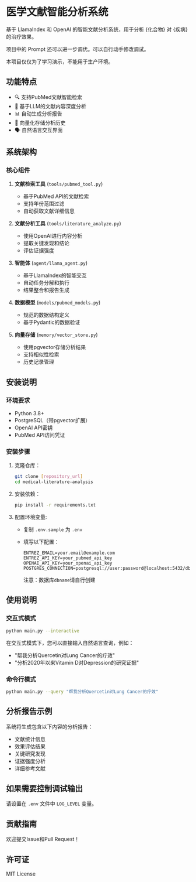 # 医学文献智能分析系统

基于 LlamaIndex 和 OpenAI 的智能文献分析系统，用于分析 {化合物} 对 {疾病} 的治疗效果。

项目中的 Prompt 还可以进一步调优。可以自行动手修改调试。

本项目仅仅为了学习演示，不能用于生产环境。

## 功能特点

- 🔍 支持PubMed文献智能检索
- 🤖 基于LLM的文献内容深度分析
- 📊 自动生成分析报告
- 💾 向量化存储分析历史
- 🗣️ 自然语言交互界面

## 系统架构

### 核心组件

1. **文献检索工具** (`tools/pubmed_tool.py`)
   - 基于PubMed API的文献检索
   - 支持年份范围过滤
   - 自动获取文献详细信息

2. **文献分析工具** (`tools/literature_analyze.py`)
   - 使用OpenAI进行内容分析
   - 提取关键发现和结论
   - 评估证据强度

3. **智能体** (`agent/llama_agent.py`)
   - 基于LlamaIndex的智能交互
   - 自动任务分解和执行
   - 结果整合和报告生成

4. **数据模型** (`models/pubmed_models.py`)
   - 规范的数据结构定义
   - 基于Pydantic的数据验证

5. **向量存储** (`memory/vector_store.py`)
   - 使用pgvector存储分析结果
   - 支持相似性检索
   - 历史记录管理

## 安装说明

### 环境要求

- Python 3.8+
- PostgreSQL（带pgvector扩展）
- OpenAI API密钥
- PubMed API访问凭证

### 安装步骤

1. 克隆仓库：

   ```bash
   git clone [repository_url]
   cd medical-literature-analysis
   ```

2. 安装依赖：

   ```bash
   pip install -r requirements.txt
   ```

3. 配置环境变量:

   - 复制 `.env.sample` 为 `.env`
   - 填写以下配置：

     ```text
     ENTREZ_EMAIL=your.email@example.com
     ENTREZ_API_KEY=your_pubmed_api_key
     OPENAI_API_KEY=your_openai_api_key
     POSTGRES_CONNECTION=postgresql://user:password@localhost:5432/dbname
     ```

     注意：数据库`dbname`请自行创建

## 使用说明

### 交互式模式

```bash
python main.py --interactive
```

在交互式模式下，您可以直接输入自然语言查询，例如：

- "帮我分析Quercetin对Lung Cancer的疗效"
- "分析2020年以来Vitamin D对Depression的研究证据"

### 命令行模式

```bash
python main.py --query "帮我分析Quercetin对Lung Cancer的疗效"
```

## 分析报告示例

系统将生成包含以下内容的分析报告：

- 文献统计信息
- 效果评估结果
- 关键研究发现
- 证据强度分析
- 详细参考文献

## 如果需要控制调试输出

请设置在 `.env` 文件中 `LOG_LEVEL` 变量。

## 贡献指南

欢迎提交Issue和Pull Request！

## 许可证

MIT License
